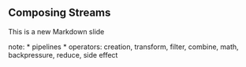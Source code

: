 ##  Composing Streams

This is a new Markdown slide

note:
    * pipelines
    * operators: creation, transform, filter, combine, math, backpressure, reduce, side effect
